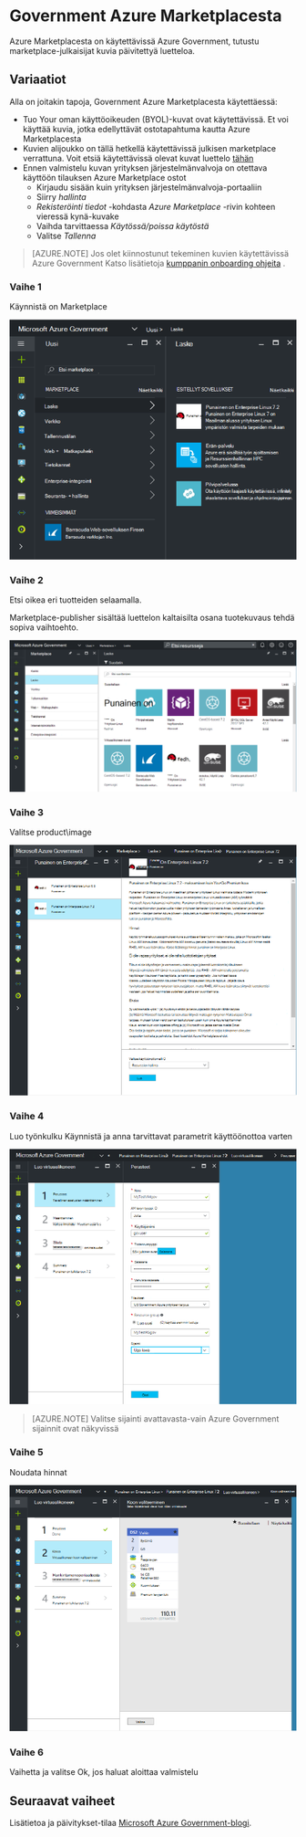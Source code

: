  <properties
    pageTitle="Azure Government-ohjeet | Microsoft Azure"
    description="Tämä on vertailu ominaisuuksista ja ohjeita Azure Government sovellusten kehittämisestä."
    services="Azure-Government"
    cloud="gov"
    documentationCenter=""
    authors="VybavaRamadoss"
    manager="asimm"
    editor=""/>

<tags   ms.service="multiple"
    ms.devlang="na"
    ms.topic="article"
    ms.tgt_pltfrm="na"
    ms.workload="azure-government"
    ms.date="10/20/2016"
    ms.author="zakramer;vybavar"/>


# <a name="azure-marketplace-for-government"></a>Government Azure Marketplacesta
Azure Marketplacesta on käytettävissä Azure Government, tutustu marketplace-julkaisijat kuvia päivitettyä luetteloa. 

## <a name="variations"></a>Variaatiot
Alla on joitakin tapoja, Government Azure Marketplacesta käytettäessä:

- Tuo Your oman käyttöoikeuden (BYOL)-kuvat ovat käytettävissä. Et voi käyttää kuvia, jotka edellyttävät ostotapahtuma kautta Azure Marketplacesta
- Kuvien alijoukko on tällä hetkellä käytettävissä julkisen marketplace verrattuna. Voit etsiä käytettävissä olevat kuvat luettelo [tähän](../azure-government-image-gallery.md) 
- Ennen valmistelu kuvan yrityksen järjestelmänvalvoja on otettava käyttöön tilauksen Azure Marketplace ostot
  - Kirjaudu sisään kuin yrityksen järjestelmänvalvoja-portaaliin
  - Siirry *hallinta*
  - *Rekisteröinti tiedot* -kohdasta *Azure Marketplace* -rivin kohteen vieressä kynä-kuvake
  - Vaihda tarvittaessa *Käytössä/poissa käytöstä*
  - Valitse *Tallenna*


>[AZURE.NOTE] Jos olet kiinnostunut tekeminen kuvien käytettävissä Azure Government Katso lisätietoja [kumppanin onboarding ohjeita](documentation-government-manage-marketplace-partners.md) .

### <a name="step-1"></a>Vaihe 1
Käynnistä on Marketplace

![Vaihtoehtoinen teksti](./media/government-manage-marketplace-launch.png)  

### <a name="step-2"></a>Vaihe 2
Etsi oikea eri tuotteiden selaamalla.

Marketplace-publisher sisältää luettelon kaltaisilta osana tuotekuvaus tehdä sopiva vaihtoehto. 

![Vaihtoehtoinen teksti](./media/government-manage-marketplace-service.png)

### <a name="step-3"></a>Vaihe 3
Valitse product\image

![Vaihtoehtoinen teksti](./media/government-manage-marketplace-image.png)

### <a name="step-4"></a>Vaihe 4
Luo työnkulku Käynnistä ja anna tarvittavat parametrit käyttöönottoa varten

![Vaihtoehtoinen teksti](./media/government-manage-marketplace-deployment.png)

>[AZURE.NOTE] Valitse sijainti avattavasta-vain Azure Government sijainnit ovat näkyvissä

### <a name="step-5"></a>Vaihe 5
Noudata hinnat

![Vaihtoehtoinen teksti](./media/government-manage-marketplace-pricing.png)

### <a name="step-6"></a>Vaihe 6
Vaihetta ja valitse Ok, jos haluat aloittaa valmistelu

## <a name="next-steps"></a>Seuraavat vaiheet

Lisätietoa ja päivitykset-tilaa [Microsoft Azure Government-blogi](https://blogs.msdn.microsoft.com/azuregov/).
